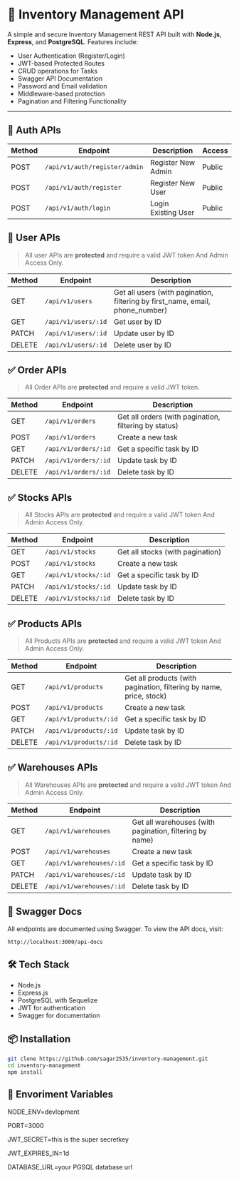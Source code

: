 # 📝 Inventory Management API

A simple and secure Inventory Management REST API built with **Node.js**, **Express**, and **PostgreSQL**. Features include:

- User Authentication (Register/Login)
- JWT-based Protected Routes
- CRUD operations for Tasks
- Swagger API Documentation
- Password and Email validation
- Middleware-based protection
- Pagination and Filtering Functionality

---

## 🔐 Auth APIs

| Method | Endpoint                      | Description         | Access |
| ------ | ----------------------------- | ------------------- | ------ |
| POST   | `/api/v1/auth/register/admin` | Register New Admin  | Public |
| POST   | `/api/v1/auth/register`       | Register New User   | Public |
| POST   | `/api/v1/auth/login`          | Login Existing User | Public |

## 👤 User APIs

> All user APIs are **protected** and require a valid JWT token And Admin Access Only.

| Method | Endpoint            | Description                                                                   |
| ------ | ------------------- | ----------------------------------------------------------------------------- |
| GET    | `/api/v1/users`     | Get all users (with pagination, filtering by first_name, email, phone_number) |
| GET    | `/api/v1/users/:id` | Get user by ID                                                                |
| PATCH  | `/api/v1/users/:id` | Update user by ID                                                             |
| DELETE | `/api/v1/users/:id` | Delete user by ID                                                             |

## ✅ Order APIs

> All Order APIs are **protected** and require a valid JWT token.

| Method | Endpoint             | Description                                           |
| ------ | -------------------- | ----------------------------------------------------- |
| GET    | `/api/v1/orders`     | Get all orders (with pagination, filtering by status) |
| POST   | `/api/v1/orders`     | Create a new task                                     |
| GET    | `/api/v1/orders/:id` | Get a specific task by ID                             |
| PATCH  | `/api/v1/orders/:id` | Update task by ID                                     |
| DELETE | `/api/v1/orders/:id` | Delete task by ID                                     |

## ✅ Stocks APIs

> All Stocks APIs are **protected** and require a valid JWT token And Admin Access Only.

| Method | Endpoint             | Description                      |
| ------ | -------------------- | -------------------------------- |
| GET    | `/api/v1/stocks`     | Get all stocks (with pagination) |
| POST   | `/api/v1/stocks`     | Create a new task                |
| GET    | `/api/v1/stocks/:id` | Get a specific task by ID        |
| PATCH  | `/api/v1/stocks/:id` | Update task by ID                |
| DELETE | `/api/v1/stocks/:id` | Delete task by ID                |

## ✅ Products APIs

> All Products APIs are **protected** and require a valid JWT token And Admin Access Only.

| Method | Endpoint               | Description                                                         |
| ------ | ---------------------- | ------------------------------------------------------------------- |
| GET    | `/api/v1/products`     | Get all products (with pagination, filtering by name, price, stock) |
| POST   | `/api/v1/products`     | Create a new task                                                   |
| GET    | `/api/v1/products/:id` | Get a specific task by ID                                           |
| PATCH  | `/api/v1/products/:id` | Update task by ID                                                   |
| DELETE | `/api/v1/products/:id` | Delete task by ID                                                   |

## ✅ Warehouses APIs

> All Warehouses APIs are **protected** and require a valid JWT token And Admin Access Only.

| Method | Endpoint                 | Description                                             |
| ------ | -----------------------  | ------------------------------------------------------- |
| GET    | `/api/v1/warehouses`     | Get all warehouses (with pagination, filtering by name) |
| POST   | `/api/v1/warehouses`     | Create a new task                                       |
| GET    | `/api/v1/warehouses/:id` | Get a specific task by ID                               |
| PATCH  | `/api/v1/warehouses/:id` | Update task by ID                                       |
| DELETE | `/api/v1/warehouses/:id` | Delete task by ID                                       |

## 📄 Swagger Docs

All endpoints are documented using Swagger. To view the API docs, visit:

`http://localhost:3000/api-docs`

## 🛠️ Tech Stack

- Node.js
- Express.js
- PostgreSQL with Sequelize
- JWT for authentication
- Swagger for documentation

## 📦 Installation

```bash
git clone https://github.com/sagar2535/inventory-management.git
cd inventory-management
npm install
```

## 🔐 Envoriment Variables

NODE_ENV=devlopment

PORT=3000

JWT_SECRET=this is the super secretkey

JWT_EXPIRES_IN=1d

DATABASE_URL=your PGSQL database url

